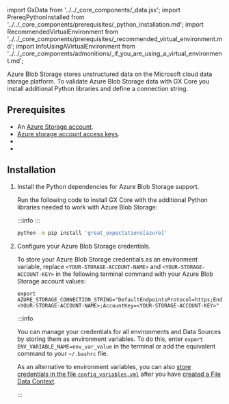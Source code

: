 import GxData from '../../_core_components/_data.jsx';
import PrereqPythonInstalled from '../../_core_components/prerequisites/_python_installation.md';
import RecommendedVirtualEnvironment from '../../_core_components/prerequisites/_recommended_virtual_environment.md';
import InfoUsingAVirtualEnvironment from '../../_core_components/admonitions/_if_you_are_using_a_virtual_environment.md';

Azure Blob Storage stores unstructured data on the Microsoft cloud data storage platform. To validate Azure Blob Storage data with GX Core you install additional Python libraries and define a connection string.

## Prerequisites

- An [Azure Storage account](https://docs.microsoft.com/en-us/azure/storage). 
- [Azure storage account access keys](https://docs.microsoft.com/en-us/azure/storage/common/storage-account-keys-manage?tabs=azure-portal).
- <PrereqPythonInstalled/>
- <RecommendedVirtualEnvironment/>

## Installation
  
1. Install the Python dependencies for Azure Blob Storage support.

   Run the following code to install GX Core with the additional Python libraries needed to work with Azure Blob Storage:

   :::info
   <InfoUsingAVirtualEnvironment/>
   :::

   ```bash title="Terminal input"
   python -m pip install 'great_expectations[azure]'
   ```

3. Configure your Azure Blob Storage credentials.

   To store your Azure Blob Storage credentials as an environment variable, replace `<YOUR-STORAGE-ACCOUNT-NAME>` and `<YOUR-STORAGE-ACCOUNT-KEY>` in the following terminal command with your Azure Blob Storage account values:

   ```title="Terminal input"
   export AZURE_STORAGE_CONNECTION_STRING="DefaultEndpointsProtocol=https;EndpointSuffix=core.windows.net;AccountName=<YOUR-STORAGE-ACCOUNT-NAME>;AccountKey=<YOUR-STORAGE-ACCOUNT-KEY>"
   ```

   :::info

   You can manage your credentials for all environments and Data Sources by storing them as environment variables.  To do this, enter `export ENV_VARIABLE_NAME=env_var_value` in the terminal or add the equivalent command to your `~/.bashrc` file.
  
   As an alternative to environment variables, you can also [store credentials in the file `config_variables.yml`](/core/configure_project_settings/configure_credentials/configure_credentials.md?storage_type=config_yml) after you have [created a File Data Context](/core/set_up_a_gx_environment/create_a_data_context.md?context_type=file).

   :::
